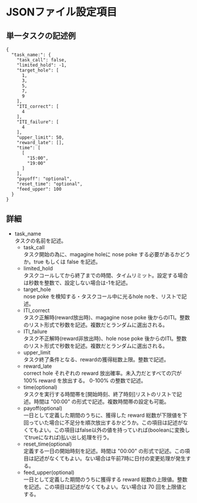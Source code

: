 # JSONファイル設定項目
## 単一タスクの記述例
```
{
  "task_name:": {
    "task_call": false,
    "limited_hold": -1,
    "target_hole": [
      1,
      3,
      5,
      7,
      9
    ],
    "ITI_correct": [
      4
    ],
    "ITI_failure": [
      4
    ],
    "upper_limit": 50,
    "reward_late": [],
    "time": [
      [
        "15:00",
        "19:00"
      ]
    ],
    "payoff": "optional",
    "reset_time": "optional",
    "feed_upper": 100
  }
}

```
## 詳細
- task_name  
タスクの名前を記述。
  - task_call   
  タスク開始の為に、magagine holeに nose poke する必要があるかどうか。true もしくは false を記述。
  - limited_hold  
  タスクコールしてから終了までの時間、タイムリミット。設定する場合は秒数を整数で、設定しない場合は-1を記述。
  - target_hole  
  nose poke を検知する・タスクコール中に光るhole noを、リストで記述。
  - ITI_correct  
  タスク正解時(reward放出時)、magagine nose poke 後からのITI。整数のリスト形式で秒数を記述。複数だとランダムに選出される。
  - ITI_failure  
  タスク不正解時(reward非放出時)、hole nose poke 後からのITI。整数のリスト形式で秒数を記述。複数だとランダムに選出される。
  - upper_limit  
  タスク終了条件となる、rewardの獲得総数上限。整数で記述。
  - reward_late  
  correct hole それぞれの reward 放出確率。未入力だとすべての穴が100% reward を放出する。 0-100% の整数で記述。
  - time(optional)  
  タスクを実行する時間帯を[開始時刻、終了時刻]リストのリストで記述。時間は "00:00" の形式で記述。複数時間帯の設定も可能。
  - payoff(optional)   
  一日として定義した期間のうちに、獲得した reward 総数が下限値を下回っていた場合に不足分を順次放出するかどうか。この項目は記述がなくてもよい。この項目はfalse以外の値を持っていれば(booleanに変換してtrueになれば)払い出し処理を行う。
  - reset_time(optional)   
  定義する一日の開始時刻を記述。時間は "00:00" の形式で記述。この項目は記述がなくてもよい。ない場合は午前7時に日付の変更処理が発生する。
  - feed_upper(optional)   
  一日として定義した期間のうちに獲得する reward 総数の上限値。整数を記述。この項目は記述がなくてもよい。ない場合は 70 回を上限値とする。
